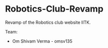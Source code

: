# Robotics-Club-Revamp
Revamp of the Robotics club website IITK.

Team:
- Om Shivam Verma - omsv135

